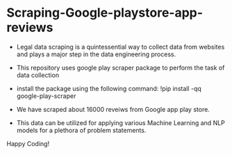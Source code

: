 # Scraping-Google-playstore-app-reviews

- Legal data scraping is a quintessential way to collect data from websites and plays a major step in the data engineering process.

- This repository uses google play scraper package to perform the task of data collection

- install the package using the following command: !pip install -qq google-play-scraper

- We have scraped about 16000 reveiws from Google app play store.

- This data can be utilized for applying various Machine Learning and NLP models for a plethora of problem statements.

Happy Coding!
